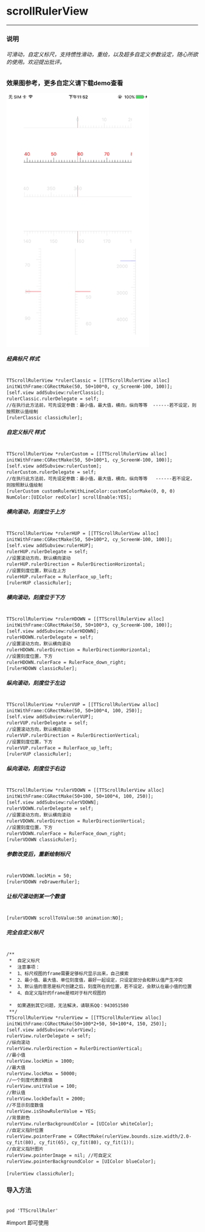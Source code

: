 # scrollRulerView
---
### 说明
###### 可滑动，自定义标尺，支持惯性滑动，重绘，以及超多自定义参数设定，随心所欲的使用。欢迎提出批评。

### 效果图参考，更多自定义请下载demo查看

<img src="https://github.com/clarkIsMe/image/blob/master/biaochi.png" width = "375" height = "667" alt="图片名称" align=center />

##### 经典标尺 样式
<pre><code>
TTScrollRulerView *rulerClassic = [[TTScrollRulerView alloc] initWithFrame:CGRectMake(50, 50+100*0, cy_ScreenW-100, 100)];
[self.view addSubview:rulerClassic];
rulerClassic.rulerDelegate = self;
//在执行此方法前，可先设定参数：最小值，最大值，横向，纵向等等  ------若不设定，则按照默认值绘制
[rulerClassic classicRuler];
</code></pre>

##### 自定义标尺 样式
<pre><code>
TTScrollRulerView *rulerCustom = [[TTScrollRulerView alloc] initWithFrame:CGRectMake(50, 50+100*1, cy_ScreenW-100, 100)];
[self.view addSubview:rulerCustom];
rulerCustom.rulerDelegate = self;
//在执行此方法前，可先设定参数：最小值，最大值，横向，纵向等等   ------若不设定，则按照默认值绘制
[rulerCustom customRulerWithLineColor:customColorMake(0, 0, 0) NumColor:[UIColor redColor] scrollEnable:YES];
</code></pre>

##### 横向滚动，刻度位于上方
<pre><code>
TTScrollRulerView *rulerHUP = [[TTScrollRulerView alloc] initWithFrame:CGRectMake(50, 50+100*2, cy_ScreenW-100, 100)];
[self.view addSubview:rulerHUP];
rulerHUP.rulerDelegate = self;
//设置滚动方向，默认横向滚动
rulerHUP.rulerDirection = RulerDirectionHorizontal;
//设置刻度位置，默认在上方
rulerHUP.rulerFace = RulerFace_up_left;
[rulerHUP classicRuler];
</code></pre>
##### 横向滚动，刻度位于下方
<pre><code>
TTScrollRulerView *rulerHDOWN = [[TTScrollRulerView alloc] initWithFrame:CGRectMake(50, 50+100*3, cy_ScreenW-100, 100)];
[self.view addSubview:rulerHDOWN];
rulerHDOWN.rulerDelegate = self;
//设置滚动方向，默认横向滚动
rulerHDOWN.rulerDirection = RulerDirectionHorizontal;
//设置刻度位置，下方
rulerHDOWN.rulerFace = RulerFace_down_right;
[rulerHDOWN classicRuler];
</code></pre>

##### 纵向滚动，刻度位于左边
<pre><code>
TTScrollRulerView *rulerVUP = [[TTScrollRulerView alloc] initWithFrame:CGRectMake(50, 50+100*4, 100, 250)];
[self.view addSubview:rulerVUP];
rulerVUP.rulerDelegate = self;
//设置滚动方向，默认横向滚动
rulerVUP.rulerDirection = RulerDirectionVertical;
//设置刻度位置，下方
rulerVUP.rulerFace = RulerFace_up_left;
[rulerVUP classicRuler];
</code></pre>

##### 纵向滚动，刻度位于右边
<pre><code>
TTScrollRulerView *rulerVDOWN = [[TTScrollRulerView alloc] initWithFrame:CGRectMake(50+100, 50+100*4, 100, 250)];
[self.view addSubview:rulerVDOWN];
rulerVDOWN.rulerDelegate = self;
//设置滚动方向，默认横向滚动
rulerVDOWN.rulerDirection = RulerDirectionVertical;
//设置刻度位置，下方
rulerVDOWN.rulerFace = RulerFace_down_right;
[rulerVDOWN classicRuler];
</code></pre>

##### 参数改变后，重新绘制标尺
<pre><code>
rulerVDOWN.lockMin = 50;
[rulerVDOWN reDrawerRuler];
</code></pre>

##### 让标尺滚动到某一个数值
<pre><code>
[rulerVDOWN scrollToValue:50 animation:NO];
</code></pre>

##### 完全自定义标尺
<pre><code>
/**
 *  自定义标尺
 *  注意事项：
 *  1、标尺视图的frame需要足够标尺显示出来，自己摸索
 *  2、最小值、最大值、单位刻度值，最好一起设定，只设定部分会和默认值产生冲突
 *  3、默认值的意思是标尺创建之后，刻度所在的位置，若不设定，会默认在最小值的位置
 *  4、自定义指针的frame是相对于标尺视图的

 *  如果遇到其它问题，无法解决，请联系QQ：943051580
 **/
TTScrollRulerView *rulerView = [[TTScrollRulerView alloc] initWithFrame:CGRectMake(50+100*2+50, 50+100*4, 150, 250)];
[self.view addSubview:rulerView];
rulerView.rulerDelegate = self;
//纵向滚动
rulerView.rulerDirection = RulerDirectionVertical;
//最小值
rulerView.lockMin = 1000;
//最大值
rulerView.lockMax = 50000;
//一个刻度代表的数值
rulerView.unitValue = 100;
//默认值
rulerView.lockDefault = 2000;
//不显示刻度数值
rulerView.isShowRulerValue = YES;
//背景颜色
rulerView.rulerBackgroundColor = [UIColor whiteColor];
//自定义指针位置
rulerView.pointerFrame = CGRectMake(rulerView.bounds.size.width/2.0-cy_fit(80), cy_fit(65), cy_fit(80), cy_fit(1));
//自定义指针图片
rulerView.pointerImage = nil; //可自定义
rulerView.pointerBackgroundColor = [UIColor blueColor];

[rulerView classicRuler];
</code></pre>

### 导入方法
<code>
pod 'TTScrollRuler'
</code>

<p>#import <TTScrollRulerView.h> 即可使用</p>
